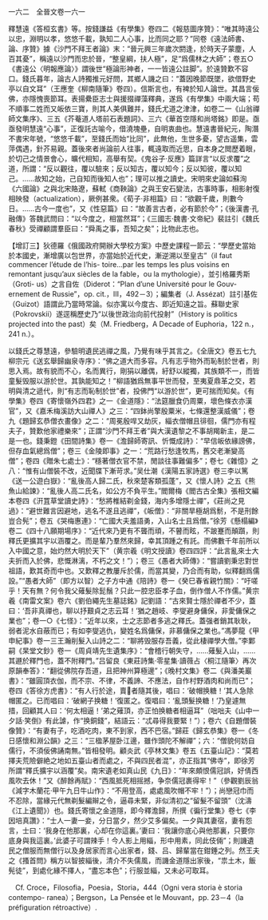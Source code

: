 一六二　全晉文卷一六一

釋慧遠《答桓玄書》等。按錢謙益《有學集》卷四二《報慈圖序贊》：“唯其時遠公以忠，淵明以孝，悠悠千載，孰知二人心事，比而同之耶？”同卷《遠法師書、論、序贊》據《沙門不拜王者論》末：“晉元興三年歲次閼逢，於時天子蒙塵，人百其憂”，稱遠以沙門而忠於晉，“整皇綱，扶人極”，足“爲儒林之大師”；卷五○《書遠公〈明報應論〉》謂後世“極論形神者，一一皆遠公註脚”。於遠贊歎不容口。錢氏暮年，論古人詩獨推元好問，其鄉人譏之曰：“蓋因晚節既墜，欲借野史亭以自文耳”（王應奎《柳南隨筆》卷四）。信斯言也，有裨於知人論世。其昌言佞佛，亦隱愧喪節耳。表揚纍臣志士與援掇禪藻釋典，遂爲《有學集》中兩大端；苟不順事二姓而又皈依三寶，則其人美俱難并，錢氏尤道之津津，如卷二一《山翁禪師文集序》、三五《芥菴道人塔前石表題詞》、三六《華首空隱和尚塔銘》即是。亟亟發明慧遠“心事”，正復託古喻今，借澆塊壘，自明衷曲也。慧遠書晉紀元，陶潛不書宋年號，“悠悠千載”，至錢氏而始“比同”，此無他，生世多憂，望古遥集，雲萍偶遇，針芥易親。蓋後來者尚論前人往事，輒遠取而近思，自本身之閲歷着眼，於切己之情景會心，曠代相知，高舉有契。《鬼谷子·反應》篇詳言“以反求覆”之道，所謂：“反以觀往，覆以驗來；反以知古，覆以知今；反以知彼，覆以知己。……故知之始，己自知而後知人也”；理可以推之讀史。宋明來史論如蘇洵《六國論》之與北宋賂遼，蘇軾《商鞅論》之與王安石變法，古事時事，相影射復相映發（actualization），厥例甚衆。《荀子·非相篇》曰：“欲觀千歲，則數今日。……古今一度也”，又《性惡篇》曰：“故善言古者，必有節於今”；《後漢書·孔融傳》答魏武問曰：“以今度之，相當然耳”；《三國志·魏書·文帝紀》裴註引《魏氏春秋》受禪顧謂羣臣曰：“舜禹之事，吾知之矣”；比物此志也。

【增訂三】狄德羅《俄國政府開辦大學校方案》中歷史課程一節云：“學歷史當始於本國史，漸增廣以包世界，亦當始於近代史，漸逆溯以至皇古”（il faut commencer l’étude de l’his-
toire...par les temps les plus voisins en remontant jusqu’aux siècles de la fable，ou la mythologie），並引格羅秀斯（Groti-
us）之言自佐（Diderot：“Plan d’une Université pour le Gouv-
ernement de Russie”，op. cit.，III，492－3）；編集者（J. Assézat）註引基佐（Guizot）語謂此乃當時常論。似亦寓以今度古、即近知遠之旨。蘇聯史家（Pokrovskii）遂逕稱歷史乃“以後世政治向前代投射”（History is politics projected into the past）矣（M. Friedberg，A Decade of Euphoria，122 n.，241 n.）。

以錢氏之尊慧遠，參驗明遺民逃禪之風，乃覺有味乎其言之。《全唐文》卷五七九柳宗元《送玄舉歸幽泉寺序》：“佛之道大而多容。凡有志乎物外而恥制於世者，則思入焉。故有貌而不心，名而異行，剛狷以離偶，紆舒以縱獨，其族類不一，而皆童髮毁服以游於世。其孰能知之！”柳語猶爲無事平世而發，至夷夏鼎革之交，若明與清之遞代，則“有志而恥制於世”者，投佛門“以游於世”，更可揣而知矣。《有學集》卷四《寄懷嶺外四君》之一《金道隱》：“法筵臘食仍周粟，壞色條衣亦漢官”，又《嘉禾梅溪訪大山禪人》之三：“四鉢尚擎殷粟米，七條還整漢威儀”；卷九《題歸玄恭僧衣畫像》之二：“周冕殷哻又劫灰，緇衣僧帽且徘徊，儒門亦有程夫子，贊歎他家禮樂來”；正謂“沙門不拜王者”與大漢遺黎之不事胡羯新主，是二是一也。錢秉鐙《田間詩集》卷一《澹歸師寄訊、忻慨成詩》：“早信皈依緣謗佛，但存血氣總爲僧”；卷三《金陵即事》之一：“荒路行愁逢牧馬，舊交老漸變高僧”；卷四《贈朱七處士》：“穩著僧衣官不禁，閒談往事難偏多”；卷七《雜憶》之八：“惟有山僧裝不改，近聞牒下漸苛求。”吴仕潮《漢陽五家詩選》卷三李以篤《送一公遊白嶽》：“亂後高人歸二氏，秋來楚客類孤蓬”，又《懷人詩》之五《熊魚山給諫》：“亂後人高二氏名，如公方不負平生。”閻爾梅《閻古古全集》張相文編本卷四《汧罝草堂讀史詩》：“愁將椎結剃金錢，海内多增隱士禪”，《莊尚之見過》：“避世難言因避地，逃名不遂且逃禪”，《皈僧》：“非關旱極胡爲鬋，不是刑餘豈合髡”；卷五《哭梅惠連》：“亡國大夫羞語勇，入山名士且爲僧。”徐芳《懸榻編》卷二《四十八願期場序》：“近代來乃更有不聾而頑，不瞽而眩，不跛蹇而顛躓，則釋氏更擴其宇以涵覆之。而是輩乃羣然來歸，幸其頂踵之有託。而佛數千年前所以入中國之意，始灼然大明於天下”（黄宗羲《明文授讀》卷四四評：“此言亂來士大夫折而入於佛，悲慨淋漓，不朽之文！”）；卷三《愚者大師傳》：“嘗讀劉秉忠對世祖語，歎其奇而中也。又歎釋之教屢斥於儒，而當其變，乃合而有助，似釋翻爲儒設。”“愚者大師”（即方以智）之子方中通《陪詩》卷一《癸巳春省親竹關》：“吁嗟乎！天有無？何令我父薙髮除髭鬚？只此一腔忠臣孝子血，倒作僧人不作儒。”黄宗羲《南雷文案》卷六《劉伯繩先生墓誌銘》記劉語：“古來賢士隱於禪者不少，蓋曰：‘吾非真禪也，聊以抒艱貞之志云耳！’猶之趙岐、李燮避身傭保，非愛傭保之業也”；卷一○《七怪》：“近年以來，士之志節者多逃之釋氏。蓋强者銷其耿耿，弱者泥水自蔽而已；有如李燮逃仇，變姓名爲傭保，非慕傭保之業也。”馮夢龍《甲申紀事》卷一三王瀚削髮入山詩之二：“聊將毁服存吾義，從此棲禪學大僧。”李鄴嗣《杲堂文鈔》卷一《周貞靖先生遺集序》：“會稽行朝失守，……薙髮入山，……其遯於釋門也，蓋不附釋門。”吕留良《東莊詩集·零星集·讀薇占〈桐江隨筆〉再次原韻奉答》：“翻從佛院存吾道，且把神州算極邊”；《晚村文集》卷二《與潘美巖書》：“雖圓頂衣伽，而不宗、不律，不義諦、不應法，自作村野酒肉和尚而已”；卷四《答徐方虎書》：“有人行於途，賣𩛿者隨其後，唱曰：‘破帽换糖！’其人急除帽匿之。已而唱曰：‘破網子换糖！’復匿之。復唱曰：‘亂頭髮换糖！’乃皇遽無措，回顧其人曰：‘何太相逼！’弟之薙頂，亦正怕换糖者相逼耳”（咄咄夫《山中一夕話·笑倒》有此謔，作“换銅錢”，結語云：“忒尋得我要緊！”）；卷六《自題僧裝像贊》：“有妻有子，吃酒吃肉，東不到家，西不巴宿。”歸莊《歸玄恭集》卷一《冬日感懷和淵公韻》之三：“三楹茅屋卧江邊，雖作頭陀不解禪”；六：“僧貌何妨自儒行，不須佞佛誦南無。”皆相發明。顧炎武《亭林文集》卷五《五臺山記》：“莫若擇夫荒險僻絶之地如五臺山者而處之，不與四民者混”，亦正指其“佛寺”，即徐芳所謂“釋氏擴宇以涵覆”矣。南宋遺老如真山民《九日》：“年來頗恨儒冠誤，好倩西風吹去休！”又《醉餘再賦》：“西風抵死相摇撼，争奈儒冠裹得牢！”（參觀劉辰翁《減字木蘭花·甲午九日牛山作》：“不用登高，處處風吹帽不牢！”）；尚戀冠巾而不忍除，當緣元代無剃髮編辮之令，逼尋未緊，非似清初之“留髮不留頭”（沈濤《江上遺聞》）也。錢氏寄懷之金道隱，即今釋澹歸，所撰《徧行堂集》卷七《李因培真讚》：“士人一妻一妾，分日當夕，然少艾多偏矣。一夕與其妻宿，妻有怨言，士曰：‘我身在他那裏，心却在你這裏。’妻曰：‘我讓你底心與他那裏，只要你底身與我這裏。’此婆子可謂辣手！今人影上用緇，形中用素，同此伎倆”；則譏遺民之僧服而無僧行以及身居家而言心出家者，錢、吕、歸輩當在鉗錘之列。然王夫之《搔首問》稱方以智披緇後，清介不失儒風，而譏金道隱出家後，“祟土木，飯髡徒”，到處化緣不擇人，“盡忘本色”；行服並緇，又未必可取耳。











　Cf. Croce，Filosofia，Poesia，Storia，444（Ogni vera storia è storia contempo-
ranea）；Bergson，La Pensée et le Mouvant，pp. 23－4（la préfiguration rétroactive）.